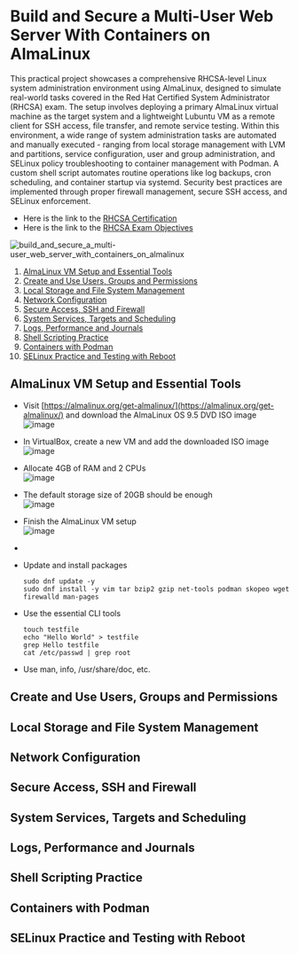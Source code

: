 # Build and Secure a Multi-User Web Server With Containers on AlmaLinux

This practical project showcases a comprehensive RHCSA-level Linux system administration environment using AlmaLinux, designed to simulate real-world tasks covered in the Red Hat Certified System Administrator (RHCSA) exam. The setup involves deploying a primary AlmaLinux virtual machine as the target system and a lightweight Lubuntu VM as a remote client for SSH access, file transfer, and remote service testing. Within this environment, a wide range of system administration tasks are automated and manually executed - ranging from local storage management with LVM and partitions, service configuration, user and group administration, and SELinux policy troubleshooting to container management with Podman. A custom shell script automates routine operations like log backups, cron scheduling, and container startup via systemd. Security best practices are implemented through proper firewall management, secure SSH access, and SELinux enforcement.

- Here is the link to the [RHCSA Certification](https://www.redhat.com/en/services/certification/rhcsa)
- Here is the link to the [RHCSA Exam Objectives](https://www.redhat.com/en/services/training/ex200-red-hat-certified-system-administrator-rhcsa-exam?section=objectives)


![build_and_secure_a_multi-user_web_server_with_containers_on_almalinux](https://github.com/user-attachments/assets/de00a1de-adc3-4645-9630-214c882f58cd)


1. [AlmaLinux VM Setup and Essential Tools](#almalinux-vm-setup-and-essential-tools)
2. [Create and Use Users, Groups and Permissions](#create-and-use-users-groups-and-permissions)
3. [Local Storage and File System Management](#local-storage-and-file-system-management)
4. [Network Configuration](#network-configuration)
5. [Secure Access, SSH and Firewall](#secure-access-ssh-and-firewall)
6. [System Services, Targets and Scheduling](#system-services-targets-and-scheduling)
7. [Logs, Performance and Journals](#logs-performance-and-journals)
8. [Shell Scripting Practice](#shell-scripting-practice)
9. [Containers with Podman](#containers-with-podman)
10. [SELinux Practice and Testing with Reboot](#selinux-practice-and-testing-with-reboot)


## AlmaLinux VM Setup and Essential Tools
- Visit [https://almalinux.org/get-almalinux/](https://almalinux.org/get-almalinux/) and download the AlmaLinux OS 9.5 DVD ISO image <br />
  ![image](https://github.com/user-attachments/assets/3e1c279c-7dad-44f9-982b-d85abb435782) <br />

- In VirtualBox, create a new VM and add the downloaded ISO image <br />
  ![image](https://github.com/user-attachments/assets/036b1818-2927-4c57-aeb1-352582034c5a) <br />

- Allocate 4GB of RAM and 2 CPUs <br />
  ![image](https://github.com/user-attachments/assets/c8aae1e1-5aaa-4e11-a0f0-02533d97542d) <br />

- The default storage size of 20GB should be enough <br />
  ![image](https://github.com/user-attachments/assets/452ade6b-f815-4497-aba4-b3f00a5868b9) <br />

- Finish the AlmaLinux VM setup <br />
  ![image](https://github.com/user-attachments/assets/b49778a3-90e8-4346-9708-b154c7748be3)  <br />

- 









- Update and install packages
  ```
  sudo dnf update -y
  sudo dnf install -y vim tar bzip2 gzip net-tools podman skopeo wget firewalld man-pages
  ```

- Use the essential CLI tools
  ```
  touch testfile
  echo "Hello World" > testfile
  grep Hello testfile
  cat /etc/passwd | grep root
  ```

- Use man, info, /usr/share/doc, etc.

  

## Create and Use Users, Groups and Permissions

## Local Storage and File System Management

## Network Configuration

## Secure Access, SSH and Firewall

## System Services, Targets and Scheduling

## Logs, Performance and Journals

## Shell Scripting Practice

## Containers with Podman

## SELinux Practice and Testing with Reboot



